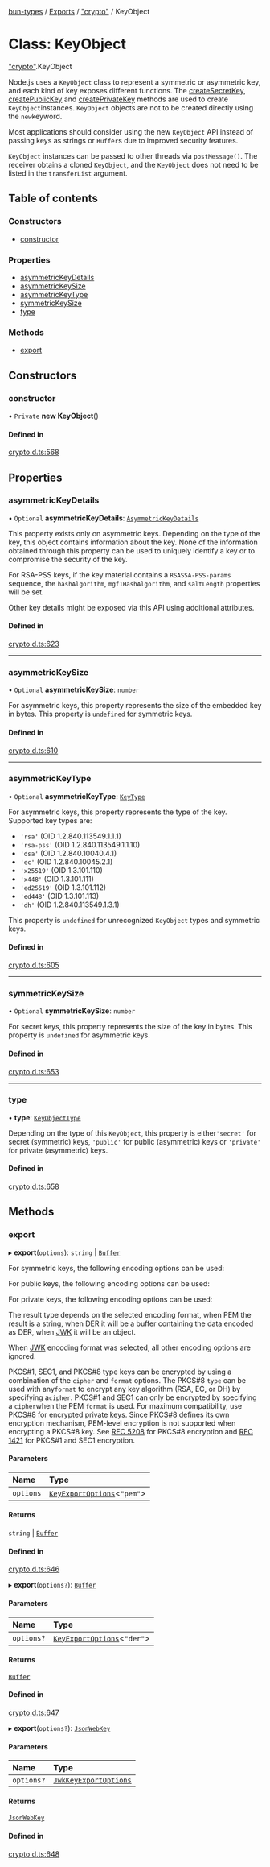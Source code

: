 [bun-types](../README.md) / [Exports](../modules.md) / ["crypto"](../modules/crypto_.md) / KeyObject

# Class: KeyObject

["crypto"](../modules/crypto_.md).KeyObject

Node.js uses a `KeyObject` class to represent a symmetric or asymmetric key,
and each kind of key exposes different functions. The [createSecretKey](../modules/crypto_.md#createsecretkey), [createPublicKey](../modules/crypto_.md#createpublickey) and [createPrivateKey](../modules/crypto_.md#createprivatekey) methods are used to create `KeyObject`instances. `KeyObject`
objects are not to be created directly using the `new`keyword.

Most applications should consider using the new `KeyObject` API instead of
passing keys as strings or `Buffer`s due to improved security features.

`KeyObject` instances can be passed to other threads via `postMessage()`.
The receiver obtains a cloned `KeyObject`, and the `KeyObject` does not need to
be listed in the `transferList` argument.

## Table of contents

### Constructors

- [constructor](crypto_.KeyObject.md#constructor)

### Properties

- [asymmetricKeyDetails](crypto_.KeyObject.md#asymmetrickeydetails)
- [asymmetricKeySize](crypto_.KeyObject.md#asymmetrickeysize)
- [asymmetricKeyType](crypto_.KeyObject.md#asymmetrickeytype)
- [symmetricKeySize](crypto_.KeyObject.md#symmetrickeysize)
- [type](crypto_.KeyObject.md#type)

### Methods

- [export](crypto_.KeyObject.md#export)

## Constructors

### constructor

• `Private` **new KeyObject**()

#### Defined in

[crypto.d.ts:568](https://github.com/valgaze/bun-types/blob/5e53f27/crypto.d.ts#L568)

## Properties

### asymmetricKeyDetails

• `Optional` **asymmetricKeyDetails**: [`AsymmetricKeyDetails`](../interfaces/crypto_.AsymmetricKeyDetails.md)

This property exists only on asymmetric keys. Depending on the type of the key,
this object contains information about the key. None of the information obtained
through this property can be used to uniquely identify a key or to compromise
the security of the key.

For RSA-PSS keys, if the key material contains a `RSASSA-PSS-params` sequence,
the `hashAlgorithm`, `mgf1HashAlgorithm`, and `saltLength` properties will be
set.

Other key details might be exposed via this API using additional attributes.

#### Defined in

[crypto.d.ts:623](https://github.com/valgaze/bun-types/blob/5e53f27/crypto.d.ts#L623)

___

### asymmetricKeySize

• `Optional` **asymmetricKeySize**: `number`

For asymmetric keys, this property represents the size of the embedded key in
bytes. This property is `undefined` for symmetric keys.

#### Defined in

[crypto.d.ts:610](https://github.com/valgaze/bun-types/blob/5e53f27/crypto.d.ts#L610)

___

### asymmetricKeyType

• `Optional` **asymmetricKeyType**: [`KeyType`](../modules/crypto_.md#keytype)

For asymmetric keys, this property represents the type of the key. Supported key
types are:

* `'rsa'` (OID 1.2.840.113549.1.1.1)
* `'rsa-pss'` (OID 1.2.840.113549.1.1.10)
* `'dsa'` (OID 1.2.840.10040.4.1)
* `'ec'` (OID 1.2.840.10045.2.1)
* `'x25519'` (OID 1.3.101.110)
* `'x448'` (OID 1.3.101.111)
* `'ed25519'` (OID 1.3.101.112)
* `'ed448'` (OID 1.3.101.113)
* `'dh'` (OID 1.2.840.113549.1.3.1)

This property is `undefined` for unrecognized `KeyObject` types and symmetric
keys.

#### Defined in

[crypto.d.ts:605](https://github.com/valgaze/bun-types/blob/5e53f27/crypto.d.ts#L605)

___

### symmetricKeySize

• `Optional` **symmetricKeySize**: `number`

For secret keys, this property represents the size of the key in bytes. This
property is `undefined` for asymmetric keys.

#### Defined in

[crypto.d.ts:653](https://github.com/valgaze/bun-types/blob/5e53f27/crypto.d.ts#L653)

___

### type

• **type**: [`KeyObjectType`](../modules/crypto_.md#keyobjecttype)

Depending on the type of this `KeyObject`, this property is either`'secret'` for secret (symmetric) keys, `'public'` for public (asymmetric) keys
or `'private'` for private (asymmetric) keys.

#### Defined in

[crypto.d.ts:658](https://github.com/valgaze/bun-types/blob/5e53f27/crypto.d.ts#L658)

## Methods

### export

▸ **export**(`options`): `string` \| [`Buffer`](../modules/buffer_.md#buffer)

For symmetric keys, the following encoding options can be used:

For public keys, the following encoding options can be used:

For private keys, the following encoding options can be used:

The result type depends on the selected encoding format, when PEM the
result is a string, when DER it will be a buffer containing the data
encoded as DER, when [JWK](https://tools.ietf.org/html/rfc7517) it will be an object.

When [JWK](https://tools.ietf.org/html/rfc7517) encoding format was selected, all other encoding options are
ignored.

PKCS#1, SEC1, and PKCS#8 type keys can be encrypted by using a combination of
the `cipher` and `format` options. The PKCS#8 `type` can be used with any`format` to encrypt any key algorithm (RSA, EC, or DH) by specifying a`cipher`. PKCS#1 and SEC1 can only be
encrypted by specifying a `cipher`when the PEM `format` is used. For maximum compatibility, use PKCS#8 for
encrypted private keys. Since PKCS#8 defines its own
encryption mechanism, PEM-level encryption is not supported when encrypting
a PKCS#8 key. See [RFC 5208](https://www.rfc-editor.org/rfc/rfc5208.txt) for PKCS#8 encryption and [RFC 1421](https://www.rfc-editor.org/rfc/rfc1421.txt) for
PKCS#1 and SEC1 encryption.

#### Parameters

| Name | Type |
| :------ | :------ |
| `options` | [`KeyExportOptions`](../interfaces/crypto_.KeyExportOptions.md)<``"pem"``\> |

#### Returns

`string` \| [`Buffer`](../modules/buffer_.md#buffer)

#### Defined in

[crypto.d.ts:646](https://github.com/valgaze/bun-types/blob/5e53f27/crypto.d.ts#L646)

▸ **export**(`options?`): [`Buffer`](../modules/buffer_.md#buffer)

#### Parameters

| Name | Type |
| :------ | :------ |
| `options?` | [`KeyExportOptions`](../interfaces/crypto_.KeyExportOptions.md)<``"der"``\> |

#### Returns

[`Buffer`](../modules/buffer_.md#buffer)

#### Defined in

[crypto.d.ts:647](https://github.com/valgaze/bun-types/blob/5e53f27/crypto.d.ts#L647)

▸ **export**(`options?`): [`JsonWebKey`](../interfaces/crypto_.JsonWebKey.md)

#### Parameters

| Name | Type |
| :------ | :------ |
| `options?` | [`JwkKeyExportOptions`](../interfaces/crypto_.JwkKeyExportOptions.md) |

#### Returns

[`JsonWebKey`](../interfaces/crypto_.JsonWebKey.md)

#### Defined in

[crypto.d.ts:648](https://github.com/valgaze/bun-types/blob/5e53f27/crypto.d.ts#L648)
